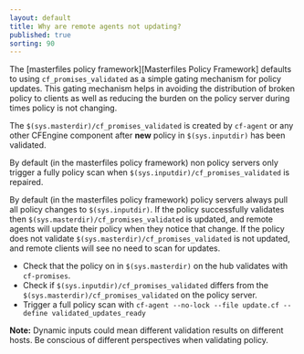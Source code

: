 ```yaml
---
layout: default
title: Why are remote agents not updating?
published: true
sorting: 90
---
```


The [masterfiles policy framework][Masterfiles Policy Framework] defaults to using
`cf_promises_validated` as a simple gating mechanism for policy updates. This
gating mechanism helps in avoiding the distribution of broken policy to clients
as well as reducing the burden on the policy server during times policy is not
changing.

The `$(sys.masterdir)/cf_promises_validated` is created by `cf-agent` or any
other CFEngine component after **new** policy in `$(sys.inputdir)` has been
validated.

By default (in the masterfiles policy framework) non policy servers only trigger
a fully policy scan when `$(sys.inputdir)/cf_promises_validated` is repaired.

By default (in the masterfiles policy framework) policy servers always pull all
policy changes to `$(sys.inputdir)`. If the policy successfully validates then
`$(sys.masterdir)/cf_promises_validated` is updated, and remote agents will
update their policy when they notice that change. If the policy does not
validate `$(sys.masterdir)/cf_promises_validated` is not updated, and remote
clients will see no need to scan for updates.

* Check that the policy on in `$(sys.masterdir)` on the hub validates with
  `cf-promises`.
* Check if `$(sys.inputdir)/cf_promises_validated` differs from the
  `$(sys.masterdir)/cf_promises_validated` on the policy server.
* Trigger a full policy scan with `cf-agent --no-lock --file update.cf --define
  validated_updates_ready`

**Note:** Dynamic inputs could mean different validation results on different
hosts. Be conscious of different perspectives when validating policy.

